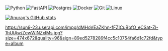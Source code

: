 ![Python](https://img.shields.io/badge/python-3670A0?style=for-the-badge&logo=python&logoColor=ffdd54) ![FastAPI](https://img.shields.io/badge/FastAPI-005571?style=for-the-badge&logo=fastapi) ![Postgres](https://img.shields.io/badge/postgres-%23316192.svg?style=for-the-badge&logo=postgresql&logoColor=white) ![Docker](https://img.shields.io/badge/docker-%230db7ed.svg?style=for-the-badge&logo=docker&logoColor=white) ![Git](https://img.shields.io/badge/git-%23F05033.svg?style=for-the-badge&logo=git&logoColor=white) ![Linux](https://img.shields.io/badge/Linux-FCC624?style=for-the-badge&logo=linux&logoColor=black)

[![Anurag's GitHub stats](https://github-readme-stats.vercel.app/api?username=dreek1337&show_icons=true&theme=radical)](https://github.com/anuraghazra/github-readme-stats)

https://sun9-23.userapi.com/impg/dMHoVEaZKhn-fFZICuBbfO_eCSat-Zl-1hUtAw/ZewWiNZxIMs.jpg?size=474x672&quality=96&sign=89ed5278289f4cc5c10754fa6d1c72fd&type=album
